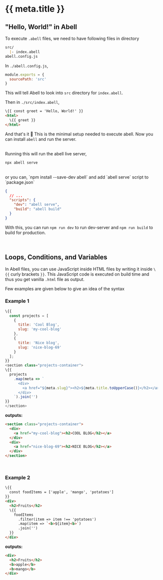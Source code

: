 # {{ meta.title }}

## "Hello, World!" in Abell

To execute `.abell` files, we need to have following files in directory

```md
src/
  |- index.abell
abell.config.js
```

In `./abell.config.js`,
```js
module.exports = {
  sourcePath: 'src'
}
```
This will tell Abell to look into `src` directory for `index.abell`.

Then in `./src/index.abell`,
```html
\{{ const greet = 'Hello, World!' }}
<html>
  \{{ greet }}
</html>
```

And that's it 🎉 This is the minimal setup needed to execute abell. Now you can install `abell` and run the server. 
<br/><br/>

Running this will run the abell live server,
```sh
npx abell serve
```

<br/>
or you can, `npm install --save-dev abell` and add `abell serve` script to `package.json`

```json
{
  // ...
  "scripts": {
    "dev": "abell serve",
    "build": "abell build"
  }
}
```

With this, you can run `npm run dev` to run dev-server and `npm run build` to build for production.

<br/>

## Loops, Conditions, and Variables

In Abell files, you can use JavaScript inside HTML files by writing it inside `\{{` curly brackets `}}`. This JavaScript code is executed on build time and thus you get vanilla `.html` file as output. 

Few examples are given below to give an idea of the syntax

### Example 1
```js
\{{ 
  const projects = [
    {
      title: 'Cool Blog',
      slug: 'my-cool-blog'
    },
    {
      title: 'Nice blog',
      slug: 'nice-blog-69'
    }
  ];
}}
<section class="projects-container">
\{{
  projects
    .map(meta => `
      <div>
        <a href="${meta.slug}"><h2>${meta.title.toUpperCase()}</h2></a>
      </div>
    `).join('')
}}
</section>
```

**outputs:**

```html
<section class="projects-container">
  <div>
    <a href="my-cool-blog"><h2>COOL BLOG</h2></a>
  </div>
  <div>
    <a href="nice-blog-69"><h2>NICE BLOG</h2></a>
  </div>
</section>
```
<br/>

### Example 2

```html
\{{
  const foodItems = ['apple', 'mango', 'potatoes']
}}
<div>
  <h2>Fruits</h2>
  \{{
    foodItems
      .filter(item => item !== 'potatoes')
      .map(item => `<b>${item}<b>`)
      .join('')
  }}
</div>
```

**outputs:**

```html
<div>
  <h2>Fruits</h2>
  <b>apple</b>
  <b>mango</b>
</div>
```


